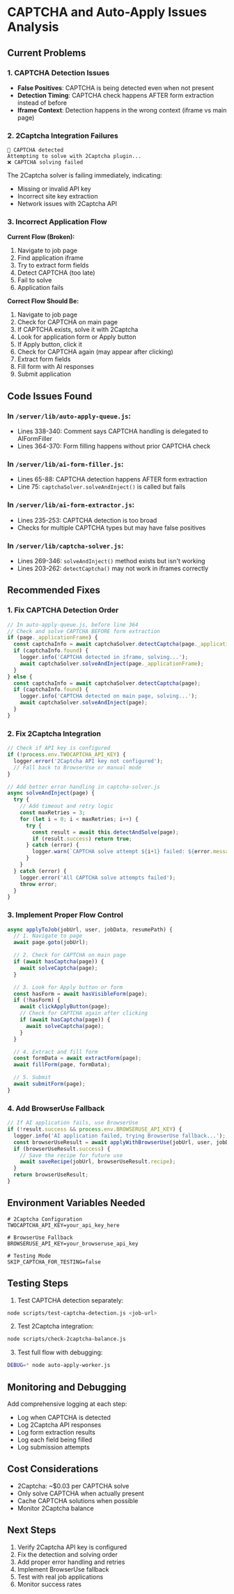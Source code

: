 # CAPTCHA and Auto-Apply Issues Analysis

## Current Problems

### 1. CAPTCHA Detection Issues
- **False Positives**: CAPTCHA is being detected even when not present
- **Detection Timing**: CAPTCHA check happens AFTER form extraction instead of before
- **Iframe Context**: Detection happens in the wrong context (iframe vs main page)

### 2. 2Captcha Integration Failures
```
🔐 CAPTCHA detected
Attempting to solve with 2Captcha plugin...
❌ CAPTCHA solving failed
```

The 2Captcha solver is failing immediately, indicating:
- Missing or invalid API key
- Incorrect site key extraction
- Network issues with 2Captcha API

### 3. Incorrect Application Flow

**Current Flow (Broken):**
1. Navigate to job page
2. Find application iframe
3. Try to extract form fields
4. Detect CAPTCHA (too late)
5. Fail to solve
6. Application fails

**Correct Flow Should Be:**
1. Navigate to job page
2. Check for CAPTCHA on main page
3. If CAPTCHA exists, solve it with 2Captcha
4. Look for application form or Apply button
5. If Apply button, click it
6. Check for CAPTCHA again (may appear after clicking)
7. Extract form fields
8. Fill form with AI responses
9. Submit application

## Code Issues Found

### In `/server/lib/auto-apply-queue.js`:
- Lines 338-340: Comment says CAPTCHA handling is delegated to AIFormFiller
- Lines 364-370: Form filling happens without prior CAPTCHA check

### In `/server/lib/ai-form-filler.js`:
- Lines 65-88: CAPTCHA detection happens AFTER form extraction
- Line 75: `captchaSolver.solveAndInject()` is called but fails

### In `/server/lib/ai-form-extractor.js`:
- Lines 235-253: CAPTCHA detection is too broad
- Checks for multiple CAPTCHA types but may have false positives

### In `/server/lib/captcha-solver.js`:
- Lines 269-346: `solveAndInject()` method exists but isn't working
- Lines 203-262: `detectCaptcha()` may not work in iframes correctly

## Recommended Fixes

### 1. Fix CAPTCHA Detection Order
```javascript
// In auto-apply-queue.js, before line 364
// Check and solve CAPTCHA BEFORE form extraction
if (page._applicationFrame) {
  const captchaInfo = await captchaSolver.detectCaptcha(page._applicationFrame);
  if (captchaInfo.found) {
    logger.info('CAPTCHA detected in iframe, solving...');
    await captchaSolver.solveAndInject(page._applicationFrame);
  }
} else {
  const captchaInfo = await captchaSolver.detectCaptcha(page);
  if (captchaInfo.found) {
    logger.info('CAPTCHA detected on main page, solving...');
    await captchaSolver.solveAndInject(page);
  }
}
```

### 2. Fix 2Captcha Integration
```javascript
// Check if API key is configured
if (!process.env.TWOCAPTCHA_API_KEY) {
  logger.error('2Captcha API key not configured');
  // Fall back to BrowserUse or manual mode
}

// Add better error handling in captcha-solver.js
async solveAndInject(page) {
  try {
    // Add timeout and retry logic
    const maxRetries = 3;
    for (let i = 0; i < maxRetries; i++) {
      try {
        const result = await this.detectAndSolve(page);
        if (result.success) return true;
      } catch (error) {
        logger.warn(`CAPTCHA solve attempt ${i+1} failed: ${error.message}`);
      }
    }
  } catch (error) {
    logger.error('All CAPTCHA solve attempts failed');
    throw error;
  }
}
```

### 3. Implement Proper Flow Control
```javascript
async applyToJob(jobUrl, user, jobData, resumePath) {
  // 1. Navigate to page
  await page.goto(jobUrl);

  // 2. Check for CAPTCHA on main page
  if (await hasCaptcha(page)) {
    await solveCaptcha(page);
  }

  // 3. Look for Apply button or form
  const hasForm = await hasVisibleForm(page);
  if (!hasForm) {
    await clickApplyButton(page);
    // Check for CAPTCHA again after clicking
    if (await hasCaptcha(page)) {
      await solveCaptcha(page);
    }
  }

  // 4. Extract and fill form
  const formData = await extractForm(page);
  await fillForm(page, formData);

  // 5. Submit
  await submitForm(page);
}
```

### 4. Add BrowserUse Fallback
```javascript
// If AI application fails, use BrowserUse
if (!result.success && process.env.BROWSERUSE_API_KEY) {
  logger.info('AI application failed, trying BrowserUse fallback...');
  const browserUseResult = await applyWithBrowserUse(jobUrl, user, jobData);
  if (browserUseResult.success) {
    // Save the recipe for future use
    await saveRecipe(jobUrl, browserUseResult.recipe);
  }
  return browserUseResult;
}
```

## Environment Variables Needed

```env
# 2Captcha Configuration
TWOCAPTCHA_API_KEY=your_api_key_here

# BrowserUse Fallback
BROWSERUSE_API_KEY=your_browseruse_api_key

# Testing Mode
SKIP_CAPTCHA_FOR_TESTING=false
```

## Testing Steps

1. Test CAPTCHA detection separately:
```bash
node scripts/test-captcha-detection.js <job-url>
```

2. Test 2Captcha integration:
```bash
node scripts/check-2captcha-balance.js
```

3. Test full flow with debugging:
```bash
DEBUG=* node auto-apply-worker.js
```

## Monitoring and Debugging

Add comprehensive logging at each step:
- Log when CAPTCHA is detected
- Log 2Captcha API responses
- Log form extraction results
- Log each field being filled
- Log submission attempts

## Cost Considerations

- 2Captcha: ~$0.03 per CAPTCHA solve
- Only solve CAPTCHA when actually present
- Cache CAPTCHA solutions when possible
- Monitor 2Captcha balance

## Next Steps

1. Verify 2Captcha API key is configured
2. Fix the detection and solving order
3. Add proper error handling and retries
4. Implement BrowserUse fallback
5. Test with real job applications
6. Monitor success rates